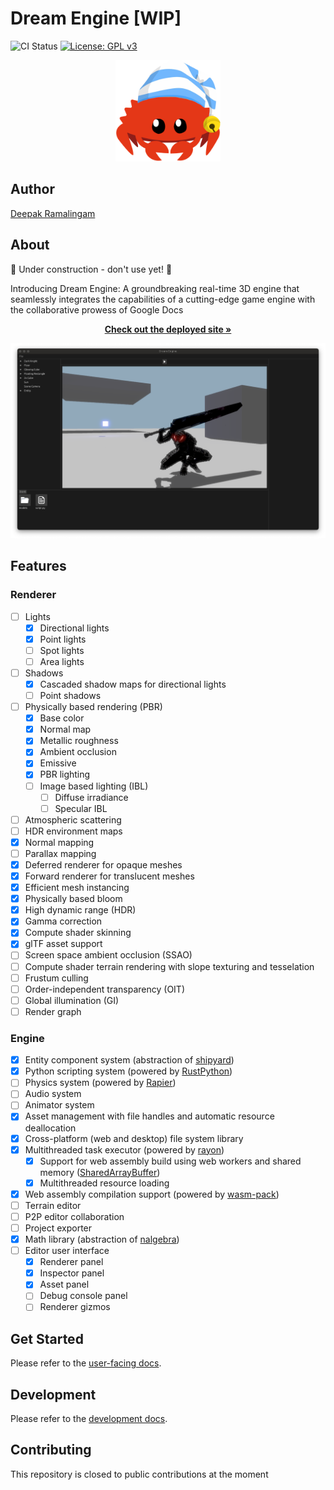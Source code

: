# Dream Engine [WIP]

![CI Status](https://github.com/rdeepak2002/dream-engine/actions/workflows/ci.yml/badge.svg?branch=main) [![License: GPL v3](https://img.shields.io/badge/License-GPLv3-blue.svg)](https://www.gnu.org/licenses/gpl-3.0)

<p align="center">
  <a href="https://github.com/rdeepak2002/dream-engine">
    <img src="docs/src/.vuepress/public/image/logo.png" height="162" alt="Dream Engine Logo">
  </a>
</p>

## Author

[Deepak Ramalingam](https://github.com/rdeepak2002)

## About

🚧 Under construction - don't use yet! 🚧

Introducing Dream Engine: A groundbreaking real-time 3D engine that seamlessly integrates the capabilities of a
cutting-edge game engine with the collaborative prowess of Google Docs

<p align="center">
<a href="https://staging.editor.dream-engine.app/"><strong>Check out the deployed site »</strong></a>
<br />
</p>

![desktop](docs/src/.vuepress/public/image/screenshot_0.png)

## Features

### Renderer

- [ ] Lights
  - [x] Directional lights
  - [x] Point lights
  - [ ] Spot lights
  - [ ] Area lights
- [ ] Shadows
  - [x] Cascaded shadow maps for directional lights
  - [ ] Point shadows
- [ ] Physically based rendering (PBR)
  - [x] Base color
  - [x] Normal map
  - [x] Metallic roughness
  - [x] Ambient occlusion
  - [x] Emissive
  - [x] PBR lighting
  - [ ] Image based lighting (IBL)
    - [ ] Diffuse irradiance
    - [ ] Specular IBL
- [ ] Atmospheric scattering
- [ ] HDR environment maps
- [x] Normal mapping
- [ ] Parallax mapping
- [x] Deferred renderer for opaque meshes
- [x] Forward renderer for translucent meshes
- [x] Efficient mesh instancing
- [x] Physically based bloom
- [x] High dynamic range (HDR)
- [x] Gamma correction
- [x] Compute shader skinning
- [x] glTF asset support
- [ ] Screen space ambient occlusion (SSAO)
- [ ] Compute shader terrain rendering with slope texturing and tesselation
- [ ] Frustum culling
- [ ] Order-independent transparency (OIT)
- [ ] Global illumination (GI)
- [ ] Render graph

### Engine

- [x] Entity component system (abstraction of [shipyard](https://github.com/leudz/shipyard))
- [x] Python scripting system (powered by [RustPython](https://github.com/RustPython/RustPython))
- [ ] Physics system (powered by [Rapier](https://rapier.rs/))
- [ ] Audio system
- [ ] Animator system
- [x] Asset management with file handles and automatic resource deallocation
- [x] Cross-platform (web and desktop) file system library
- [x] Multithreaded task executor (powered by [rayon](https://github.com/rayon-rs/rayon))
  - [x] Support for web assembly build using web workers and shared
    memory ([SharedArrayBuffer](https://developer.mozilla.org/en-US/docs/Web/JavaScript/Reference/Global_Objects/SharedArrayBuffer))
  - [x] Multithreaded resource loading
- [x] Web assembly compilation support (powered by [wasm-pack](https://rustwasm.github.io/wasm-pack/))
- [ ] Terrain editor
- [ ] P2P editor collaboration
- [ ] Project exporter
- [x] Math library (abstraction of [nalgebra](https://nalgebra.org/))
- [ ] Editor user interface
  - [x] Renderer panel
  - [x] Inspector panel
  - [x] Asset panel
  - [ ] Debug console panel
  - [ ] Renderer gizmos

## Get Started

Please refer to the [user-facing docs](https://docs.dream-engine.app/guide/).

## Development

Please refer to the [development docs](https://docs.dream-engine.app/developer/).

## Contributing

This repository is closed to public contributions at the moment
